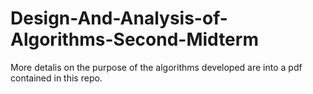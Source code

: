 # Design-And-Analysis-of-Algorithms-Second-Midterm
More detalis on the purpose of the algorithms developed are into a pdf contained in this repo.
